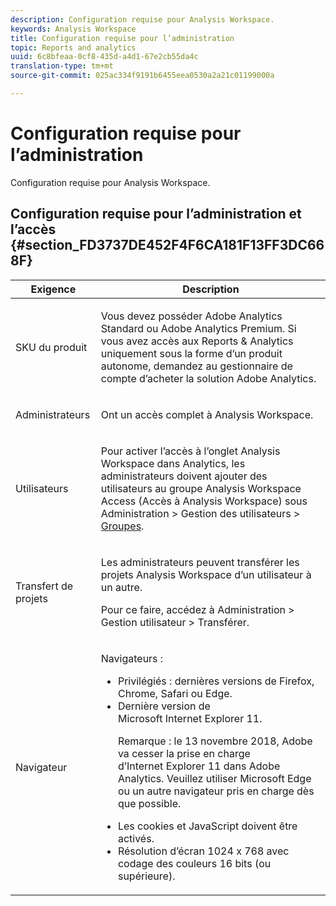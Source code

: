 ```yaml
---
description: Configuration requise pour Analysis Workspace.
keywords: Analysis Workspace
title: Configuration requise pour l’administration
topic: Reports and analytics
uuid: 6c8bfeaa-0cf8-435d-a4d1-67e2cb55da4c
translation-type: tm+mt
source-git-commit: 025ac334f9191b6455eea0530a2a21c01199000a

---
```



# Configuration requise pour l’administration

Configuration requise pour Analysis Workspace.

## Configuration requise pour l’administration et l’accès {#section_FD3737DE452F4F6CA181F13FF3DC668F}

<table id="table_3065772701A64D4EB5F175100A60F284"> 
 <thead> 
  <tr> 
   <th colname="col1" class="entry"> Exigence </th> 
   <th colname="col2" class="entry"> Description </th> 
  </tr>
 </thead>
 <tbody> 
  <tr> 
   <td colname="col1"> SKU du produit </td> 
   <td colname="col2"> <p> Vous devez posséder <span class="keyword"> Adobe Analytics Standard</span> ou <span class="keyword">Adobe Analytics</span> Premium. Si vous avez accès aux Reports &amp; Analytics uniquement sous la forme d’un produit autonome, demandez au gestionnaire de compte d’acheter la solution <span class="keyword"> Adobe Analytics</span>. </p> </td> 
  </tr> 
  <tr> 
   <td colname="col1"> Administrateurs </td> 
   <td colname="col2"> <p>Ont un accès complet à Analysis Workspace. </p> </td> 
  </tr> 
  <tr> 
   <td colname="col1"> Utilisateurs </td> 
   <td colname="col2"> <p>Pour activer l’accès à l’onglet Analysis Workspace dans Analytics, les administrateurs doivent ajouter des utilisateurs au groupe <span class="uicontrol"> Analysis Workspace Access</span> (Accès à Analysis Workspace) sous <span class="uicontrol"> Administration</span> &gt; <span class="uicontrol"> Gestion des utilisateurs</span> &gt; <a href="https://marketing.adobe.com/resources/help/fr_FR/reference/groups.html"  > Groupes</a>. </p> </td> 
  </tr> 
  <tr> 
   <td colname="col1"> Transfert de projets </td> 
   <td colname="col2"> <p>Les administrateurs peuvent transférer les projets <span class="wintitle"> Analysis Workspace</span> d’un utilisateur à un autre. </p> <p>Pour ce faire, accédez à <span class="uicontrol"> Administration</span> &gt; <span class="uicontrol"> Gestion utilisateur</span> &gt; <span class="uicontrol"> Transférer</span>. </p> </td> 
  </tr> 
  <tr> 
   <td colname="col1"> Navigateur </td> 
   <td colname="col2"> <p> Navigateurs : </p> 
    <ul id="ul_B10D000F38DC44F68E2909B483E58FE0"> 
     <li id="li_5A905B0F5342443B96433FDBB1015CA9">Privilégiés : dernières versions de Firefox, Chrome, Safari ou Edge. </li> 
     <li id="li_75D6560CE77748B6B2A794B374E3C6F8"> Dernière version de Microsoft Internet Explorer 11. <p> Remarque : le 13 novembre 2018, Adobe va cesser la prise en charge d’Internet Explorer 11 dans Adobe Analytics. Veuillez utiliser Microsoft Edge ou un autre navigateur pris en charge dès que possible.</p> </li> 
    </ul> 
    <ul id="ul_74DD135CDAEF40A28DCCE927212B4163"> 
     <li id="li_385DCC2B725E4FDBAE75F57E96889B2E"> Les cookies et JavaScript doivent être activés. </li> 
     <li id="li_AE8D64267EC74C5290CB5793FB0C04D1">Résolution d’écran 1024 x 768 avec codage des couleurs 16 bits (ou supérieure). </li> 
    </ul> </td> 
  </tr> 
 </tbody> 
</table>

